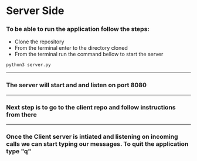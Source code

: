 # Server Side

### To be able to run the application follow the steps:

-   Clone the repository
-   From the terminal enter to the directory cloned
-   From the terminal run the command bellow to start the server

```console
python3 server.py
```

---

### The server will start and and listen on port 8080

---

### Next step is to go to the client repo and follow instructions from there

---

### Once the Client server is intiated and listening on incoming calls we can start typing our messages. To quit the application type "q"
